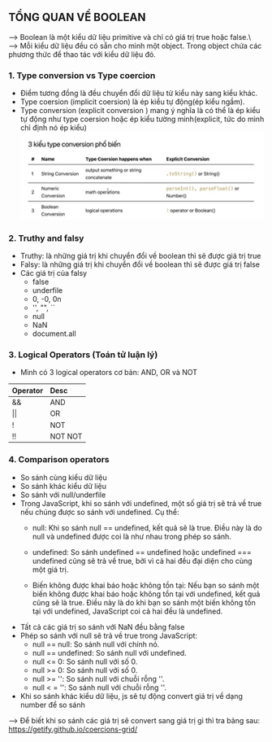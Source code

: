 ## TỔNG QUAN VỀ BOOLEAN
--> Boolean là một kiểu dữ liệu primitive  và chỉ có giá trị true hoặc false.\\\
--> Mỗi kiểu dữ liệu đều có sẵn cho mình một object. Trong object chứa các phương thức để thao tác với kiểu dữ liệu đó.
### 1. Type conversion vs Type coercion
- Điểm tương đồng là đều chuyển đổi dữ liệu từ kiểu này sang kiểu khác.
- Type coersion (implicit coersion) là ép kiểu tự động(ép kiểu ngầm).
- Type conversion (explicit conversion ) mang ý nghĩa là có thể là ép kiểu tự động như type coersion hoặc ép kiểu tường minh(explicit, tức do mình chỉ định nó ép kiểu)
![alt text](../images/TypeConversion.png)

### 2. Truthy and falsy
- Truthy: là những giá trị khi chuyển đổi về boolean thì sẽ được giá trị true
- Falsy: là những giá trị khi chuyển đổi về boolean thì sẽ được giá trị false
- Các giá trị của falsy
    - false
    - underfile
    - 0, -0, 0n
    - '', "", ``
    - null
    - NaN
    - document.all

### 3. Logical Operators (Toán tử luận lý)
- Mình có 3 logical operators cơ bản: AND, OR và NOT

| Operator |  Desc      |
|:---------| :----------|
| &&       |  AND       |
| \|\|     |  OR        |
| !        |  NOT       |
| !!       |  NOT NOT   |


### 4. Comparison operators
- So sánh cùng kiểu dữ liệu
- So sánh khác kiểu dữ liệu
- So sánh với null/underfile
- Trong JavaScript, khi so sánh với undefined, một số giá trị sẽ trả về true nếu chúng được so sánh với undefined. Cụ thể:
    + null: Khi so sánh null == undefined, kết quả sẽ là true. Điều này là do null và undefined được coi là như nhau trong phép so sánh.

    + undefined: So sánh undefined == undefined hoặc undefined === undefined cũng sẽ trả về true, bởi vì cả hai đều đại diện cho cùng một giá trị.

    + Biến không được khai báo hoặc không tồn tại: Nếu bạn so sánh một biến không được khai báo hoặc không tồn tại với undefined, kết quả cũng sẽ là true. Điều này là do khi bạn so sánh một biến không tồn tại với undefined, JavaScript coi cả hai đều là undefined.
- Tất cả các giá trị so sánh với NaN đều bằng false
- Phép so sánh với null sẽ trả về true trong JavaScript:
    + null == null: So sánh null với chính nó.
    + null == undefined: So sánh null với undefined.
    + null <= 0: So sánh null với số 0.
    + null >= 0: So sánh null với số 0.
    + null >= '': So sánh null với chuỗi rỗng ''.
    + null < = '': So sánh null với chuỗi rỗng ''.
- Khi so sánh khác kiểu dữ liệu, js sẽ tự động convert giá trị về dạng number để so sánh

--> Để biết khi so sánh các giá trị sẽ convert sang giá trị gì thì tra bảng sau: https://getify.github.io/coercions-grid/

